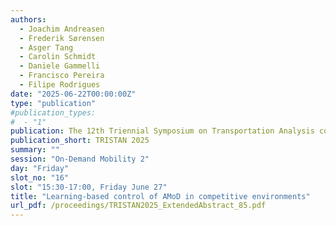 ```yaml
---
authors:
  - Joachim Andreasen
  - Frederik Sørensen
  - Asger Tang
  - Carolin Schmidt
  - Daniele Gammelli
  - Francisco Pereira
  - Filipe Rodrigues
date: "2025-06-22T00:00:00Z"
type: "publication"
#publication_types:
#  - "1"
publication: The 12th Triennial Symposium on Transportation Analysis conference
publication_short: TRISTAN 2025
summary: ""
session: "On-Demand Mobility 2"
day: "Friday"
slot_no: "16"
slot: "15:30-17:00, Friday June 27"
title: "Learning-based control of AMoD in competitive environments"
url_pdf: /proceedings/TRISTAN2025_ExtendedAbstract_85.pdf
---
```

